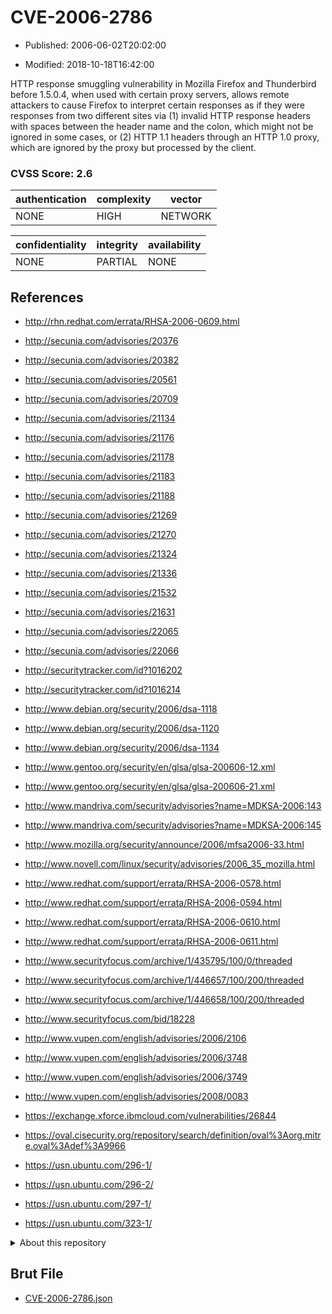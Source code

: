 # CVE-2006-2786

- Published: 2006-06-02T20:02:00

- Modified: 2018-10-18T16:42:00

HTTP response smuggling vulnerability in Mozilla Firefox and Thunderbird before 1.5.0.4, when used with certain proxy servers, allows remote attackers to cause Firefox to interpret certain responses as if they were responses from two different sites via (1) invalid HTTP response headers with spaces between the header name and the colon, which might not be ignored in some cases, or (2) HTTP 1.1 headers through an HTTP 1.0 proxy, which are ignored by the proxy but processed by the client.

### CVSS Score: **2.6**

| authentication | complexity | vector |
| --- | --- | --- |
| NONE | HIGH | NETWORK |

| confidentiality | integrity | availability |
| --- | --- | --- |
| NONE | PARTIAL | NONE |

## References

* http://rhn.redhat.com/errata/RHSA-2006-0609.html

* http://secunia.com/advisories/20376

* http://secunia.com/advisories/20382

* http://secunia.com/advisories/20561

* http://secunia.com/advisories/20709

* http://secunia.com/advisories/21134

* http://secunia.com/advisories/21176

* http://secunia.com/advisories/21178

* http://secunia.com/advisories/21183

* http://secunia.com/advisories/21188

* http://secunia.com/advisories/21269

* http://secunia.com/advisories/21270

* http://secunia.com/advisories/21324

* http://secunia.com/advisories/21336

* http://secunia.com/advisories/21532

* http://secunia.com/advisories/21631

* http://secunia.com/advisories/22065

* http://secunia.com/advisories/22066

* http://securitytracker.com/id?1016202

* http://securitytracker.com/id?1016214

* http://www.debian.org/security/2006/dsa-1118

* http://www.debian.org/security/2006/dsa-1120

* http://www.debian.org/security/2006/dsa-1134

* http://www.gentoo.org/security/en/glsa/glsa-200606-12.xml

* http://www.gentoo.org/security/en/glsa/glsa-200606-21.xml

* http://www.mandriva.com/security/advisories?name=MDKSA-2006:143

* http://www.mandriva.com/security/advisories?name=MDKSA-2006:145

* http://www.mozilla.org/security/announce/2006/mfsa2006-33.html

* http://www.novell.com/linux/security/advisories/2006_35_mozilla.html

* http://www.redhat.com/support/errata/RHSA-2006-0578.html

* http://www.redhat.com/support/errata/RHSA-2006-0594.html

* http://www.redhat.com/support/errata/RHSA-2006-0610.html

* http://www.redhat.com/support/errata/RHSA-2006-0611.html

* http://www.securityfocus.com/archive/1/435795/100/0/threaded

* http://www.securityfocus.com/archive/1/446657/100/200/threaded

* http://www.securityfocus.com/archive/1/446658/100/200/threaded

* http://www.securityfocus.com/bid/18228

* http://www.vupen.com/english/advisories/2006/2106

* http://www.vupen.com/english/advisories/2006/3748

* http://www.vupen.com/english/advisories/2006/3749

* http://www.vupen.com/english/advisories/2008/0083

* https://exchange.xforce.ibmcloud.com/vulnerabilities/26844

* https://oval.cisecurity.org/repository/search/definition/oval%3Aorg.mitre.oval%3Adef%3A9966

* https://usn.ubuntu.com/296-1/

* https://usn.ubuntu.com/296-2/

* https://usn.ubuntu.com/297-1/

* https://usn.ubuntu.com/323-1/

<details>
<summary>About this repository</summary> 

  This repository is part of the project [Live Hack CVE](https://github.com/Live-Hack-CVE). Main website can be found [www.live-hack.org](https://www.live-hack.org) 
  
  Made by [Sn0wAlice](https://github.com/Sn0wAlice) for the people that care about security and need to have a feed of the latest CVEs. Hope you enjoy it, don't forget to star the repo and follow me on [Twitter](https://twitter.com/Sn0wAlice) and [Github](https://github.com/Sn0wAlice). And that is my [personnal website](https://www.alice-snow.me/)

  - [Home Page](https://github.com/Live-Hack-CVE)
  - [Framework](https://github.com/Live-Hack-CVE/cve-framework)
  - [CVE database](https://github.com/Live-Hack-CVE/full_database)
  - [Changelog](https://github.com/Live-Hack-CVE/Changelog)
</details>

## Brut File

* [CVE-2006-2786.json](https://raw.githubusercontent.com/Live-Hack-CVE/full_database/main/cves/2006/CVE-2006-2786.json)

